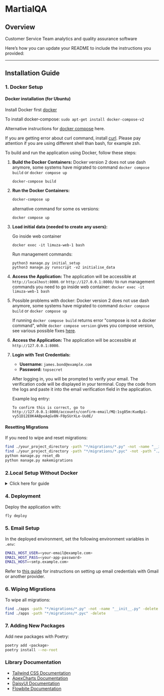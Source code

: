 # MartialQA

## Overview

Customer Service Team analytics and quality assurance software

Here’s how you can update your README to include the instructions you provided:

---

## Installation Guide

### 1. Docker Setup
#### Docker installation (for Ubuntu)

Install Docker first [docker](https://linuxconfig.org/how-to-install-docker-on-ubuntu-22-04)

To install docker-compose:
```sudo apt-get install docker-compose-v2```

Alternative instructions for [docker compose](https://www.digitalocean.com/community/tutorials/how-to-install-and-use-docker-compose-on-ubuntu-22-04) here.



If you are getting error about curl command, install [curl](https://www.tecmint.com/bash-curl-command-not-found-error/). Please pay attention if you are using different shell than bash, for example zsh.


To build and run the application using Docker, follow these steps:

1. **Build the Docker Containers:**
Docker version 2 does not use dash anymore, some systems have migrated to command `docker compose build` or `docker compose up`

   ```bash
   docker-compose build
   ```

2. **Run the Docker Containers:**

   ```bash
   docker-compose up
   ```
   alternative command for some os versions:
   ```
   docker compose up
   ```

3. **Load initial data (needed to create any users):**

   Go inside web container
   ```
   docker exec -it limuza-web-1 bash
   ```

   Run management commands:

   ```
   python3 manage.py initial_setup
   python3 manage.py runscript -v2 initialise_data
   ```

4. **Access the Application:**
   The application will be accessible at `http://localhost:8000`. or `http://127.0.0.1:8000/`
   to run management commands you need to go inside web container:
   `docker exec -it limuza-web-1 bash`


4. Possible problems with docker:
   Docker version 2 does not use dash anymore, some systems have migrated to command `docker compose build` or `docker compose up`

   If running `docker compose build` returns error "compose is not a docker command", while `docker compose version` gives you compose version, see various possible fixes [here](https://github.com/docker/compose/issues/8630).


3. **Access the Application:**
   The application will be accessible at `http://127.0.0.1:8000`.

4. **Login with Test Credentials:**
   - **Username:** `james.bond@example.com`
   - **Password:** `topsecret`

   After logging in, you will be prompted to verify your email. The verification code will be displayed in your terminal. Copy the code from the logs and paste it into the email verification field in the application.

   Example log entry:

   ```
   To confirm this is correct, go to http://127.0.0.1:8000/accounts/confirm-email/MQ:1sg85m:KueBp1-vy51D12E0K4ABpeAqGv8N-F0pSUrXLe-Uu0E/
   ```



#### Resetting Migrations

If you need to wipe and reset migrations:

```bash
find ./your_project_directory -path "*/migrations/*.py" -not -name "__init__.py" -not -path "./path_to_exclude/*" -delete
find ./your_project_directory -path "*/migrations/*.pyc" -not -path "./path_to_exclude/*" -delete
python manage.py reset_db
python manage.py makemigrations
```
### 2.Local Setup Without Docker
<details>

<summary>Click here for guide</summary>


#### Step 1: System Requirements

Ensure your system is up to date:

```bash
sudo apt-get update
sudo apt-get -y upgrade
```

Install the required system packages:

```bash
sudo apt-get install build-essential checkinstall libffi-dev python2-dev python2 python-dev-is-python3 -y
sudo apt-get install libncursesw5-dev libssl-dev libsqlite3-dev tk-dev libgdbm-dev libc6-dev libbz2-dev python3-openssl -y
```

#### Step 2: Python Setup

1. **Install pyenv:**

   ```bash
   git clone https://github.com/pyenv/pyenv.git ~/.pyenv
   ```

2. **Configure pyenv:**

   For Bash:

   ```bash
   echo 'export PYENV_ROOT="$HOME/.pyenv"' >> ~/.bash_profile
   echo 'export PATH="$PYENV_ROOT/bin:$PATH"' >> ~/.bash_profile
   echo -e 'if command -v pyenv 1>/dev/null 2>&1; then\n  eval "$(pyenv init -)"\nfi' >> ~/.bash_profile
   ```

   For Zsh:

   ```bash
   echo 'export PYENV_ROOT="$HOME/.pyenv"' >> ~/.zshrc
   echo '[[ -d $PYENV_ROOT/bin ]] && export PATH="$PYENV_ROOT/bin:$PATH"' >> ~/.zshrc
   echo 'eval "$(pyenv init -)"' >> ~/.zshrc
   ```

   Reload the shell:

   ```bash
   exec "$SHELL"
   ```

3. **Install and Set Python Version:**

   ```bash
   pyenv install 3.12.3
   pyenv global 3.12.3
   ```

4. **Create a Virtual Environment:**

   ```bash
   pyenv exec python -m venv venv
   source venv/bin/activate
   ```

#### Step 3: Install Dependencies

1. **Install pipx:**

   ```bash
   sudo apt update
   sudo apt install pipx
   pipx ensurepath
   ```

2. **Install Poetry:**

   ```bash
   pipx install poetry
   poetry install
   ```

3. **Install PostgreSQL:**

   ```bash
   sudo apt install postgresql
   ```

   Refer to the [PostgreSQL setup guide](https://betterstack.com/community/guides/scaling-python/django-postgresql/#step-3-setting-up-a-postgresql-database) for detailed instructions.

4. **Install npm and Node.js:**

   Install npm:

   ```bash
   sudo apt install npm
   ```

   Install Node Version Manager (NVM):

   ```bash
   curl -o- https://raw.githubusercontent.com/nvm-sh/nvm/v0.39.7/install.sh | bash
   ```

   Install Node.js:

   ```bash
   nvm install 20
   ```

   Verify Node.js and npm versions:

   ```bash
   node -v # should print `v20.14.0`
   npm -v # should print `10.7.0`
   ```

#### Step 4: Install Tailwind CSS and JS Libraries

1. **Install Tailwind CSS and Other Dependencies:**

   Ensure your `package.json` is configured with the necessary dependencies:

   ```json
   {
     "devDependencies": {
       "daisyui": "^4.12.10",
       "tailwindcss": "^3.4.4"
     },
     "dependencies": {
       "@alpinejs/persist": "^3.14.0",
       "@fortawesome/fontawesome-svg-core": "^6.5.2",
       "@fortawesome/free-brands-svg-icons": "^6.5.2",
       "@fortawesome/free-regular-svg-icons": "^6.5.2",
       "@fortawesome/free-solid-svg-icons": "^6.5.2",
       "alpinejs": "^3.14.0",
       "apexcharts": "^3.49.1",
       "flowbite": "^2.3.0"
     }
   }
   ```

   Install the dependencies:

   ```bash
   npm install
   ```

2. **Run Tailwind in Watch Mode (for Development):**

   ```bash
   npx tailwindcss -i ./static/src/input.css -o ./static/css/output.css --watch
   ```

### 3. Running the Application

#### First-Time Setup:

1. **Collect Static Files:**

   ```bash
   python manage.py collectstatic
   ```

2. **Update Dependencies:**

   ```bash
   poetry update
   ```

3. **Install and Migrate:**

   ```bash
   poetry install --no-root
   python manage.py migrate
   ```

4. **Run the Servers:**

   In separate terminal tabs:

   Tab 1: Run Django development server

   ```bash
   python manage.py runserver
   ```

   Tab 2: Run Tailwind in watch mode

   ```bash
   npx tailwindcss -i ./static/src/input.css -o ./static/css/output.css --watch
   ```

#### Regular Run:

```bash
npx tailwindcss -i ./static/src/input.css -o ./static/css/output.css --watch
python manage.py runserver
```
</details>

### 4. Deployment

Deploy the application with:

```bash
fly deploy
```

### 5. Email Setup

In the deployed environment, set the following environment variables in `.env`:

```bash
EMAIL_HOST_USER=<your-email@example.com>
EMAIL_HOST_PASS=<your-app-password>
EMAIL_HOST=<smtp.example.com>
```

Refer to [this guide](#sending-emails) for instructions on setting up email credentials with Gmail or another provider.

### 6. Wiping Migrations

To wipe all migrations:

```bash
find ./apps -path "*/migrations/*.py" -not -name "__init__.py" -delete
find ./apps -path "*/migrations/*.pyc" -delete
```

### 7. Adding New Packages

Add new packages with Poetry:

```bash
poetry add <package>
poetry install --no-root
```

### Library Documentation

- [Tailwind CSS Documentation](https://tailwindcss.com/docs)
- [ApexCharts Documentation](https://apexcharts.com/docs)
- [DaisyUI Documentation](https://daisyui.com/components)
- [Flowbite Documentation](https://flowbite.com/docs/getting-started/introduction/)
